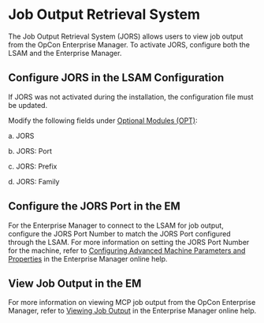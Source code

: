 # Job Output Retrieval System

The Job Output Retrieval System (JORS) allows users to view job output from the OpCon Enterprise Manager. To activate JORS, configure both the LSAM and the Enterprise Manager.

## Configure JORS in the LSAM Configuration

If JORS was not activated during the installation, the configuration file must be updated.
 
Modify the following fields under [Optional Modules (OPT)](../../operations-and-components/sma-manager/optional-modules):

a. JORS

b. JORS: Port

c. JORS: Prefix

d. JORS: Family

## Configure the JORS Port in the EM

For the Enterprise Manager to connect to the LSAM for job output, configure the JORS Port Number to match the JORS Port configured through the LSAM. For more information on setting the JORS Port Number for the machine, refer to [Configuring Advanced Machine Parameters and Properties](https://help.smatechnologies.com/opcon/core/Files/UI/Enterprise-Manager/Configuring-Advanced-Machine-Properties) in the Enterprise Manager online help.

## View Job Output in the EM

For more information on viewing MCP job output from the OpCon Enterprise Manager, refer to [Viewing Job Output](https://help.smatechnologies.com/opcon/core/Files/UI/Enterprise-Manager/Performing-Job-Procedures-List#viewing-job-output) in the Enterprise Manager online help.